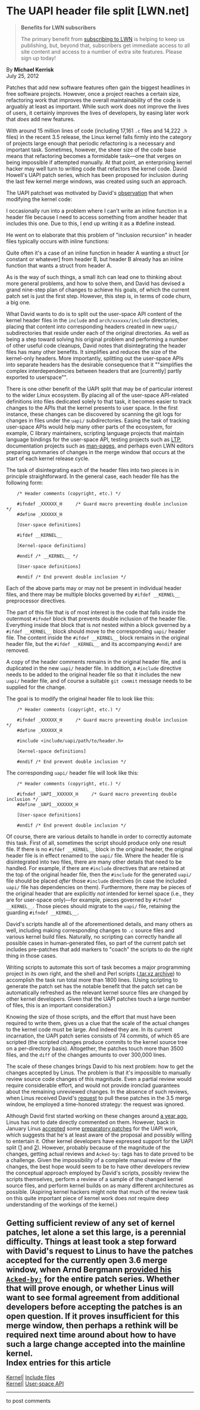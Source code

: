 # The UAPI header file split [LWN.net]

> **Benefits for LWN subscribers**
> 
> The primary benefit from [subscribing to LWN](/Promo/nst-nag5/subscribe) is helping to keep us publishing, but, beyond that, subscribers get immediate access to all site content and access to a number of extra site features. Please sign up today! 

By **Michael Kerrisk**  
July 25, 2012 

Patches that add new software features often gain the biggest headlines in free software projects. However, once a project reaches a certain size, refactoring work that improves the overall maintainability of the code is arguably at least as important. While such work does not improve the lives of users, it certainly improves the lives of developers, by easing later work that _does_ add new features. 

With around 15 million lines of code (including 17,161 `.c` files and 14,222 `.h` files) in the recent 3.5 release, the Linux kernel falls firmly into the category of projects large enough that periodic refactoring is a necessary and important task. Sometimes, however, the sheer size of the code base means that refactoring becomes a formidable task—one that verges on being impossible if attempted manually. At that point, an enterprising kernel hacker may well turn to writing code that refactors the kernel code. David Howell's UAPI patch series, which has been proposed for inclusion during the last few kernel merge windows, was created using such an approach. 

The UAPI patchset was motivated by David's [observation](/Articles/507832/) that when modifying the kernel code: 

I occasionally run into a problem where I can't write an inline function in a header file because I need to access something from another header that includes this one. Due to this, I end up writing it as a #define instead. 

He went on to elaborate that this problem of "inclusion recursion" in header files typically occurs with inline functions: 

Quite often it's a case of an inline function in header A wanting a struct [or constant or whatever] from header B, but header B already has an inline function that wants a struct from header A. 

As is the way of such things, a small itch can lead one to thinking about more general problems, and how to solve them, and David has devised a grand nine-step plan of changes to achieve his goals, of which the current patch set is just the first step. However, this step is, in terms of code churn, a big one. 

What David wants to do is to split out the user-space API content of the kernel header files in the `include` and `arch/xxxxxx/include` directories, placing that content into corresponding headers created in new `uapi/` subdirectories that reside under each of the original directories. As well as being a step toward solving his original problem and performing a number of other useful code cleanups, David notes that disintegrating the header files has many other benefits. It simplifies and reduces the size of the kernel-only headers. More importantly, splitting out the user-space APIs into separate headers has the desirable consequence that it ""simplifies the complex interdependencies between headers that are [currently] partly exported to userspace"". 

There is one other benefit of the UAPI split that may be of particular interest to the wider Linux ecosystem. By placing all of the user-space API-related definitions into files dedicated solely to that task, it becomes easier to track changes to the APIs that the kernel presents to user space. In the first instance, these changes can be discovered by scanning the git logs for changes in files under the `uapi/` subdirectories. Easing the task of tracking user-space APIs would help many other parts of the ecosystem, for example, C library maintainers, scripting language projects that maintain language bindings for the user-space API, testing projects such as [LTP](http://ltp.sourceforge.net/), documentation projects such as [man-pages](http://www.kernel.org/doc/man-pages/), and perhaps even LWN editors preparing summaries of changes in the merge window that occurs at the start of each kernel release cycle. 

The task of disintegrating each of the header files into two pieces is in principle straightforward. In the general case, each header file has the following form: 
    
    
        /* Header comments (copyright, etc.) */
    
        #ifndef _XXXXXX_H     /* Guard macro preventing double inclusion */
        #define _XXXXXX_H
    
        [User-space definitions]
    
        #ifdef __KERNEL__
    
        [Kernel-space definitions]
    
        #endif /* __KERNEL__ */
    
        [User-space definitions]
      
        #endif /* End prevent double inclusion */
    

Each of the above parts may or may not be present in individual header files, and there may be multiple blocks governed by `#ifdef __KERNEL__` preprocessor directives. 

The part of this file that is of most interest is the code that falls inside the outermost `#ifndef` block that prevents double inclusion of the header file. Everything inside that block that is _not_ nested within a block governed by a `#ifdef __KERNEL__` block should move to the corresponding `uapi/` header file. The content inside the `#ifdef __KERNEL__` block remains in the original header file, but the `#ifdef __KERNEL__` and its accompanying `#endif` are removed. 

A copy of the header comments remains in the original header file, and is duplicated in the new `uapi/` header file. In addition, a `#include` directive needs to be added to the original header file so that it includes the new `uapi/` header file, and of course a suitable `git commit` message needs to be supplied for the change. 

The goal is to modify the original header file to look like this: 
    
    
        /* Header comments (copyright, etc.) */
    
        #ifndef _XXXXXX_H     /* Guard macro preventing double inclusion */
        #define _XXXXXX_H
    
        #include <include/uapi/path/to/header.h>
    
        [Kernel-space definitions]
    
        #endif /* End prevent double inclusion */
    

The corresponding `uapi/` header file will look like this: 
    
    
        /* Header comments (copyright, etc.) */
    
        #ifndef _UAPI__XXXXXX_H     /* Guard macro preventing double inclusion */
        #define _UAPI__XXXXXX_H
    
        [User-space definitions]
    
        #endif /* End prevent double inclusion */
    

Of course, there are various details to handle in order to correctly automate this task. First of all, sometimes the script should produce only one result file. If there is no `#ifdef __KERNEL__` block in the original header, the original header file is in effect renamed to the `uapi/` file. Where the header file is disintegrated into two files, there are many other details that need to be handled. For example, if there are `#include` directives that are retained at the top of the original header file, then the `#include` for the generated `uapi/` file should be placed _after_ those `#include` directives (in case the included `uapi/` file has dependencies on them). Furthermore, there may be pieces of the original header that are explicitly _not_ intended for kernel space (i.e., they are for user-space only)—for example, pieces governed by `#ifndef __KERNEL__`. Those pieces should migrate to the `uapi/` file, retaining the guarding `#ifndef __KERNEL__`. 

David's scripts handle all of the aforementioned details, and many others as well, including making corresponding changes to `.c` source files and various kernel build files. Naturally, no scripting can correctly handle all possible cases in human-generated files, so part of the current patch set includes pre-patches that add markers to "coach" the scripts to do the right thing in those cases. 

Writing scripts to automate this sort of task becomes a major programming project in its own right, and the shell and Perl scripts ([.tar.xz archive](http://people.redhat.com/~dhowells/uapi.tar.xz)) to accomplish the task run total more than 1800 lines. (Using scripting to generate the patch set has the notable benefit that the patch set can be automatically refreshed as the relevant kernel source files are changed by other kernel developers. Given that the UAPI patches touch a large number of files, this is an important consideration.) 

Knowing the size of those scripts, and the effort that must have been required to write them, gives us a clue that the scale of the actual changes to the kernel code must be large. And indeed they are. In its current incarnation, the UAPI patch series consists of 74 commits, of which 65 are scripted (the scripted changes produce commits to the kernel source tree on a per-directory basis). Altogether, the patches touch more than 3500 files, and the `diff` of the changes amounts to over 300,000 lines. 

The scale of these changes brings David to his next problem: how to get the changes accepted by Linus. The problem is that it's impossible to manually review source code changes of this magnitude. Even a partial review would require considerable effort, and would not provide ironclad guarantees about the remaining unreviewed changes. In the absence of such reviews, when Linus received David's [request](http://thread.gmane.org/gmane.linux.kernel/1273854) to pull these patches in the 3.5 merge window, he employed a time-honored strategy: the request was ignored. 

Although David first started working on these changes around [a year ago](http://thread.gmane.org/gmane.linux.kbuild.devel/7123), Linus has not to date directly commented on them. However, back in January Linus [accepted](http://git.kernel.org/?p=linux/kernel/git/torvalds/linux-2.6.git;a=commit;h=dca88ad6915b65f6e037f8c3e632fcd92a70bd88) some [preparatory patches](http://thread.gmane.org/gmane.linux.kernel.cross-arch/11863) for the UAPI work, which suggests that he's at least aware of the proposal and possibly willing to entertain it. Other kernel developers have expressed support for the UAPI split ([1](http://lists.linux-foundation.org/pipermail/ksummit-2012-discuss/2012-June/000470.html) and [2](http://marc.info/?l=linux-arch&m=131068042616067&w=2)). However, probably because of the magnitude of the changes, getting actual reviews and `Acked-by:` tags has to date proved to be a challenge. Given the impossibility of a complete manual review of the changes, the best hope would seem to be to have other developers review the conceptual approach employed by David's scripts, possibly review the scripts themselves, perform a review of a sample of the changed kernel source files, and perform kernel builds on as many different architectures as possible. (Aspiring kernel hackers might note that much of the review task on this quite important piece of kernel work does _not_ require deep understanding of the workings of the kernel.) 

Getting sufficient review of any set of kernel patches, let alone a set this large, is a perennial difficulty. Things at least took a step forward with David's request to Linus to have the patches accepted for the currently open 3.6 merge window, when Arnd Bergmann [provided his `Acked-by:`](/Articles/508075/) for the entire patch series. Whether that will prove enough, or whether Linus will want to see formal agreement from additional developers before accepting the patches is an open question. If it proves insufficient for this merge window, then perhaps a rethink will be required next time around about how to have such a large change accepted into the mainline kernel.  
Index entries for this article  
---  
[Kernel](/Kernel/Index)| [Include files](/Kernel/Index#Include_files)  
[Kernel](/Kernel/Index)| [User-space API](/Kernel/Index#User-space_API)  
  


* * *

to post comments 
